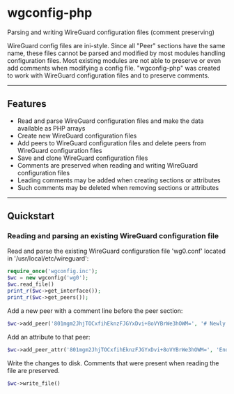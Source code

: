 # wgconfig-php

Parsing and writing WireGuard configuration files (comment preserving)

WireGuard config files are ini-style. Since all "Peer" sections have the same name, these files cannot be parsed and modified by most modules handling configuration files. Most existing modules are not able to preserve or even add comments when modifying a config file. "wgconfig-php" was created to work with WireGuard configuration files and to preserve comments.

---

## Features

- Read and parse WireGuard configuration files and make the data available as PHP arrays
- Create new WireGuard configuration files
- Add peers to WireGuard configuration files and delete peers from WireGuard configuration files
- Save and clone WireGuard configuration files
- Comments are preserved when reading and writing WireGuard configuration files
- Leading comments may be added when creating sections or attributes
- Such comments may be deleted when removing sections or attributes

---

## Quickstart

### Reading and parsing an existing WireGuard configuration file

Read and parse the existing WireGuard configuration file 'wg0.conf' located in '/usr/local/etc/wireguard':

```php
require_once('wgconfig.inc');
$wc = new wgconfig('wg0');
$wc.read_file()
print_r($wc->get_interface());
print_r($wc->get_peers());
```

Add a new peer with a comment line before the peer section:
```php
$wc->add_peer('801mgm2JhjTOCxfihEknzFJGYxDvi+8oVYBrWe3hOWM=', '# Newly added peer');
```

Add an attribute to that peer:
```php
$wc->add_peer_attr('801mgm2JhjTOCxfihEknzFJGYxDvi+8oVYBrWe3hOWM=', 'Endpoint', 'wg.example.com:51820', '# Added for demonstration purposes');
```

Write the changes to disk. Comments that were present when reading the file are preserved.
```php
$wc->write_file()
```
